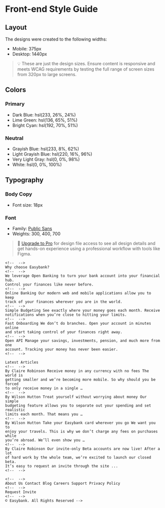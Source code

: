 # Front-end Style Guide

## Layout

The designs were created to the following widths:

- Mobile: 375px
- Desktop: 1440px

> 💡 These are just the design sizes. Ensure content is responsive and meets WCAG requirements by testing the full range of screen sizes from 320px to large screens.

## Colors

### Primary

- Dark Blue: hsl(233, 26%, 24%)
- Lime Green: hsl(136, 65%, 51%)
- Bright Cyan: hsl(192, 70%, 51%)

### Neutral

- Grayish Blue: hsl(233, 8%, 62%)
- Light Grayish Blue: hsl(220, 16%, 96%)
- Very Light Gray: hsl(0, 0%, 98%)
- White: hsl(0, 0%, 100%)

## Typography

### Body Copy

- Font size: 18px

### Font

- Family: [Public Sans](https://fonts.google.com/specimen/Public+Sans)
- Weights: 300, 400, 700

> 💎 [Upgrade to Pro](https://www.frontendmentor.io/pro?ref=style-guide) for design file access to see all design details and get hands-on experience using a professional workflow with tools like Figma.

    <!--  -->
    Why choose Easybank?
    <!--  -->
    We leverage Open Banking to turn your bank account into your financial hub.
    Control your finances like never before.
    <!--  -->
    Online Banking Our modern web and mobile applications allow you to keep
    track of your finances wherever you are in the world.
    <!--  -->
    Simple Budgeting See exactly where your money goes each month. Receive
    notifications when you’re close to hitting your limits.
    <!--  -->
    Fast Onboarding We don’t do branches. Open your account in minutes online
    and start taking control of your finances right away.
    <!--  -->
    Open API Manage your savings, investments, pension, and much more from one
    account. Tracking your money has never been easier.
    <!--  -->

    Latest Articles
    <!--  -->
    By Claire Robinson Receive money in any currency with no fees The world is
    getting smaller and we’re becoming more mobile. So why should you be forced
    to only receive money in a single …
    <!--  -->
    By Wilson Hutton Treat yourself without worrying about money Our simple
    budgeting feature allows you to separate out your spending and set realistic
    limits each month. That means you …
    <!--  -->
    By Wilson Hutton Take your Easybank card wherever you go We want you to
    enjoy your travels. This is why we don’t charge any fees on purchases while
    you’re abroad. We’ll even show you …
    <!--  -->
    By Claire Robinson Our invite-only Beta accounts are now live! After a lot
    of hard work by the whole team, we’re excited to launch our closed beta.
    It’s easy to request an invite through the site ...
    <!--  -->

    <!--  -->
    About Us Contact Blog Careers Support Privacy Policy
    <!--  -->
    Request Invite
    <!--  -->
    © Easybank. All Rights Reserved -->
